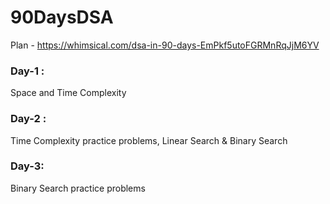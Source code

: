 # 90DaysDSA

Plan - https://whimsical.com/dsa-in-90-days-EmPkf5utoFGRMnRqJjM6YV 

### Day-1 :
Space and Time Complexity 

### Day-2 :
Time Complexity practice problems, Linear Search & Binary Search

### Day-3:
Binary Search practice problems

